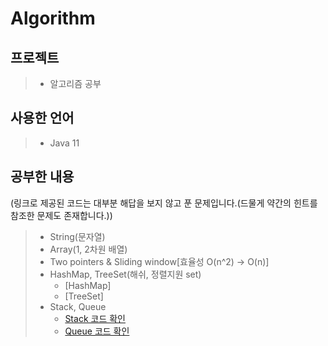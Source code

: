 # Algorithm

## 프로젝트 
> - 알고리즘 공부

## 사용한 언어
> - Java 11

## 공부한 내용
(링크로 제공된 코드는 대부분 해답을 보지 않고 푼 문제입니다.(드물게 약간의 힌트를 참조한 문제도 존재합니다.))
> - String(문자열)
> - Array(1, 2차원 배열)
> - Two pointers & Sliding window[효율성 O(n^2) -> O(n)]
> - HashMap, TreeSet(해쉬, 정렬지원 set)
>   - [HashMap]
>   - [TreeSet]
> - Stack, Queue
>   - [Stack 코드 확인](https://github.com/ksungsu/algorithm/blob/3b38329e2aaec654d3a8cd25adf761bfea6e9f69/src/main/java/infrenalgorithm/section05/five/My.java#L6)
>   - [Queue 코드 확인](https://github.com/ksungsu/algorithm/blob/8ebb75178574a57538ef9cb0f9d9da80479bd333/src/main/java/infrenalgorithm/section05/six/My.java#L8)  
